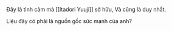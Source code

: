 Đây là tình cảm mà [[Itadori Yuuji]] sở hữu, Và cũng là duy nhất.

Liệu đây có phải là nguồn gốc sức mạnh của anh?